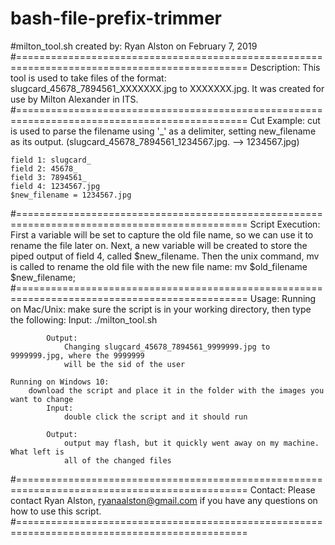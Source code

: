 # bash-file-prefix-trimmer
#milton_tool.sh created by: Ryan Alston on February 7, 2019
#==============================================================================================
Description:
	This tool is used to take files of the format: slugcard_45678_7894561_XXXXXXX.jpg to 
	XXXXXXX.jpg. It was created for use by Milton Alexander in ITS.
#==============================================================================================
Cut Example:
	cut is used to parse the filename using '_' as a delimiter, setting new_filename as its 
	output. (slugcard_45678_7894561_1234567.jpg. --> 1234567.jpg)

	field 1: slugcard_
	field 2: 45678_
	field 3: 7894561_
	field 4: 1234567.jpg
	$new_filename = 1234567.jpg
#==============================================================================================
Script Execution:
	First a variable will be set to capture the old file name, so we can use it to rename the 
	file later on.  Next, a new variable will be created to store the piped output of field 4, 
	called $new_filename. Then the unix command, mv is called to rename the old file with the 
	new file name: mv $old_filename $new_filename; 
#==============================================================================================
Usage:
	Running on Mac/Unix:
		make sure the script is in your working directory, then type the following:
			Input:
				./milton_tool.sh

			Output:
				Changing slugcard_45678_7894561_9999999.jpg to 9999999.jpg, where the 9999999
				will be the sid of the user

	Running on Windows 10:
		download the script and place it in the folder with the images you want to change
			Input:
				double click the script and it should run

			Output:
				output may flash, but it quickly went away on my machine.  What left is 
				all of the changed files
#==============================================================================================
Contact: 
	Please contact Ryan Alston, ryanaalston@gmail.com if you have any questions on how to use
	this script.
#==============================================================================================
